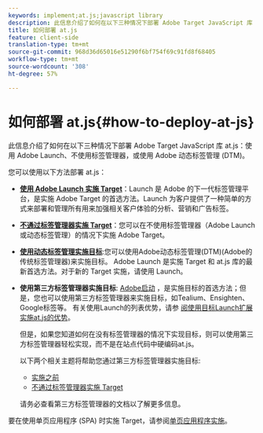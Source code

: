 ```yaml
---
keywords: implement;at.js;javascript library
description: 此信息介绍了如何在以下三种情况下部署 Adobe Target JavaScript 库 at.js：使用 Adobe Launch、不使用标签管理器，或使用 Adobe 动态标签管理 (DTM)。
title: 如何部署 at.js
feature: client-side
translation-type: tm+mt
source-git-commit: 968d36d65016e51290f6bf754f69c91fd8f68405
workflow-type: tm+mt
source-wordcount: '308'
ht-degree: 57%

---
```



# 如何部署 at.js{#how-to-deploy-at-js}

此信息介绍了如何在以下三种情况下部署 Adobe Target JavaScript 库 at.js：使用 Adobe Launch、不使用标签管理器，或使用 Adobe 动态标签管理 (DTM)。

您可以使用以下方法部署 at.js：

* **[使用 Adobe Launch 实施 Target](/help/c-implementing-target/c-implementing-target-for-client-side-web/how-to-deployatjs/cmp-implementing-target-using-adobe-launch.md)**：Launch 是 Adobe 的下一代标签管理平台，是实施 Adobe Target 的首选方法。Launch 为客户提供了一种简单的方式来部署和管理所有用来加强相关客户体验的分析、营销和广告标签。
* **[不通过标签管理器实施 Target](/help/c-implementing-target/c-implementing-target-for-client-side-web/how-to-deployatjs/implementing-target-without-a-tag-manager.md)**：您可以在不使用标签管理器（Adobe Launch 或动态标签管理）的情况下实施 Adobe Target。
* **[使用动态标签管理实施目标](/help/c-implementing-target/c-implementing-target-for-client-side-web/how-to-deployatjs/implementing-target-using-dynamic-tag-management.md)**:您可以使用Adobe动态标签管理(DTM)(Adobe的传统标签管理器)来实施目标。 Adobe Launch 是实施 Target 和 at.js 库的最新首选方法。对于新的 Target 实施，请使用 Launch。
* **使用第三方标签管理器实施目标**: [Adobe启动](/help/c-implementing-target/c-implementing-target-for-client-side-web/how-to-deployatjs/cmp-implementing-target-using-adobe-launch.md) ，是实施目标的首选方法；但是，您也可以使用第三方标签管理器来实施目标，如Tealium、Ensighten、Google标签等。 有关使用Launch的列表优势，请参 [阅使用目标Launch扩展实施at.js的优势](/help/c-implementing-target/c-implementing-target-for-client-side-web/how-to-deployatjs/cmp-implementing-target-using-adobe-launch.md#section_48B3F938B6F8491DAF798E0DB54EF304)。

   但是，如果您知道如何在没有标签管理器的情况下实现目标，则可以使用第三方标签管理器轻松实现，而不是在站点代码中硬编码at.js。

   以下两个相关主题将帮助您通过第三方标签管理器实施目标:

   * [实施之前](/help/c-implementing-target/c-considerations-before-you-implement-target/considerations-before-you-implement-target.md)
   * [不通过标签管理器实施 Target](/help/c-implementing-target/c-implementing-target-for-client-side-web/how-to-deployatjs/implementing-target-without-a-tag-manager.md)

   请务必查看第三方标签管理器的文档以了解更多信息。

要在使用单页应用程序 (SPA) 时实施 Target，请参阅[单页应用程序实施](/help/c-implementing-target/c-implementing-target-for-client-side-web/how-to-deployatjs/target-atjs-single-page-application.md)。